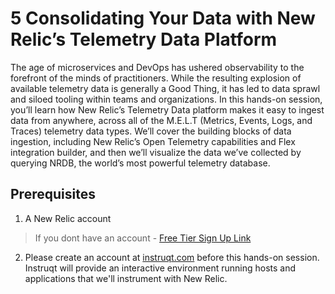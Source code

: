 # 5 Consolidating Your Data with New Relic’s Telemetry Data Platform
The age of microservices and DevOps has ushered observability to the forefront of the minds of practitioners.  While the resulting explosion of available telemetry data is generally a Good Thing, it has led to data sprawl and siloed tooling within teams and organizations.  In this hands-on session, you’ll learn how New Relic’s Telemetry Data platform makes it easy to ingest data from anywhere, across all of the M.E.L.T (Metrics, Events, Logs, and Traces) telemetry data types.  We’ll cover the building blocks of data ingestion, including New Relic’s Open Telemetry capabilities and Flex integration builder, and then we’ll visualize the data we’ve collected by querying NRDB, the world’s most powerful telemetry database.


## Prerequisites
1. A New Relic account
> If you dont have an account -  [Free Tier Sign Up Link](https://newrelic.com/signup)
2. Please create an account at [instruqt.com](http://instruqt.com) before this hands-on session.  Instruqt will provide an interactive environment running hosts and applications that we'll instrument with New Relic.